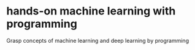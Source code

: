 # hands-on machine learning with programming


Grasp concepts of machine learning and deep learning by programming
